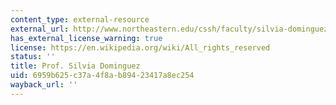```yaml
---
content_type: external-resource
external_url: http://www.northeastern.edu/cssh/faculty/silvia-dominguez
has_external_license_warning: true
license: https://en.wikipedia.org/wiki/All_rights_reserved
status: ''
title: Prof. Silvia Dominguez
uid: 6959b625-c37a-4f8a-b894-23417a8ec254
wayback_url: ''
---
```

